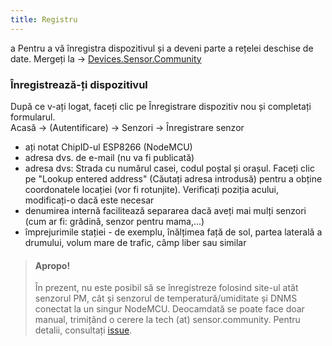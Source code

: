 ```yaml
---
title: Registru
---
```



<div class="relative bg-brand-greenPastel">
  <div class="max-w-7xl mx-auto py-1 px-3 sm:px-6 lg:px-4">
    <div class="pr-16 sm:text-center sm:px-16">
        <p class="text-brand-green">a
           Pentru a vă înregistra dispozitivul și a deveni parte a rețelei deschise de date. Mergeți la  
            <span aria-hidden="true">&rarr;</span>
        <span class="block sm:ml-2 sm:inline-block">
          <a href="https://devices.sensor.community/register" class="text-white font-bold underline">  Devices.Sensor.Community</a>
        </span>
        </p>
    </div>
  </div>
</div>

### Înregistrează-ți dispozitivul

După ce v-ați logat, faceți clic pe Înregistrare dispozitiv nou și completați formularul.<br>
Acasă &rarr; (Autentificare) &rarr; Senzori -> Înregistrare senzor

* ați notat ChipID-ul ESP8266 (NodeMCU)
* adresa dvs. de e-mail (nu va fi publicată)
* adresa dvs: Strada cu numărul casei, codul poștal și orașul. Faceți clic pe "Lookup entered address" (Căutați adresa introdusă) pentru a obține coordonatele locației (vor fi rotunjite). Verificați poziția acului, modificați-o dacă este necesar
* denumirea internă facilitează separarea dacă aveți mai mulți senzori (cum ar fi: grădină, senzor pentru mama,...)
* împrejurimile stației - de exemplu, înălțimea față de sol, partea laterală a drumului, volum mare de trafic, câmp liber sau similar

> #### Apropo!
> În prezent, nu este posibil să se înregistreze folosind site-ul atât senzorul PM, cât și senzorul de temperatură/umiditate și DNMS conectat la un singur NodeMCU. Deocamdată se poate face doar manual, trimițând o cerere la tech (at) sensor.community. Pentru detalii, consultați [issue](https://github.com/opendata-stuttgart/sensor.community/issues/117).
